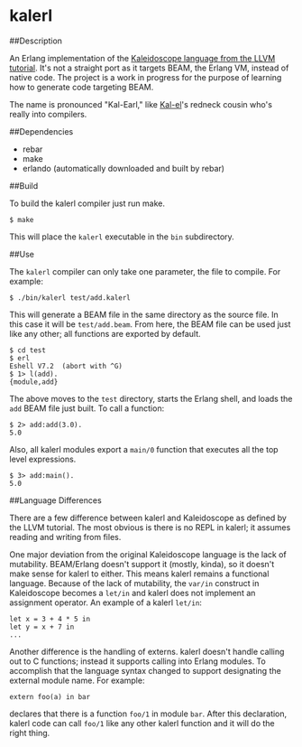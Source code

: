 # kalerl

##Description

An Erlang implementation of the [Kaleidoscope language from the LLVM tutorial](http://llvm.org/docs/tutorial/index.html). It's not a straight port as it targets BEAM, the Erlang VM, instead of native code. The project is a work in progress for the purpose of learning how to generate code targeting BEAM.

The name is pronounced "Kal-Earl," like [Kal-el](https://en.wikipedia.org/wiki/Superman)'s redneck cousin who's really into compilers.

##Dependencies

* rebar
* make
* erlando (automatically downloaded and built by rebar)

##Build

To build the kalerl compiler just run make.

    $ make

This will place the `kalerl` executable in the `bin` subdirectory.

##Use

The `kalerl` compiler can only take one parameter, the file to compile. For example:

    $ ./bin/kalerl test/add.kalerl

This will generate a BEAM file in the same directory as the source file. In this case it will be `test/add.beam`. From here, the BEAM file can be used just like any other; all functions are exported by default.

    $ cd test
    $ erl
    Eshell V7.2  (abort with ^G)
    $ 1> l(add).
    {module,add}
    
The above moves to the `test` directory, starts the Erlang shell, and loads the `add` BEAM file just built. To call a function:

    $ 2> add:add(3.0).
    5.0
    
Also, all kalerl modules export a `main/0` function that executes all the top level expressions.

    $ 3> add:main().
    5.0

##Language Differences

There are a few difference between kalerl and Kaleidoscope as defined by the LLVM tutorial. The most obvious is there is no REPL in kalerl; it assumes reading and writing from files.

One major deviation from the original Kaleidoscope language is the lack of mutability. BEAM/Erlang doesn't support it (mostly, kinda), so it doesn't make sense for kalerl to either. This means kalerl remains a functional language. Because of the lack of mutability, the `var/in` construct in Kaleidoscope becomes a `let/in` and kalerl does not implement an assignment operator. An example of a kalerl `let/in`:

    let x = 3 + 4 * 5 in
    let y = x + 7 in
    ...

Another difference is the handling of externs. kalerl doesn't handle calling out to C functions; instead it supports calling into Erlang modules. To accomplish that the language syntax changed to support designating the external module name. For example:

    extern foo(a) in bar
    
declares that there is a function `foo/1` in module `bar`. After this declaration, kalerl code can call `foo/1` like any other kalerl function and it will do the right thing.
